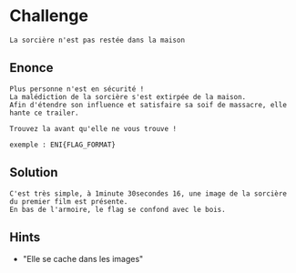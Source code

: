 # Challenge
    La sorcière n'est pas restée dans la maison
## Enonce
    Plus personne n'est en sécurité !
    La malédiction de la sorcière s'est extirpée de la maison.
    Afin d'étendre son influence et satisfaire sa soif de massacre, elle hante ce trailer.

    Trouvez la avant qu'elle ne vous trouve !

    exemple : ENI{FLAG_FORMAT}
## Solution
    C'est très simple, à 1minute 30secondes 16, une image de la sorcière du premier film est présente.
    En bas de l'armoire, le flag se confond avec le bois.
## Hints
  - "Elle se cache dans les images"